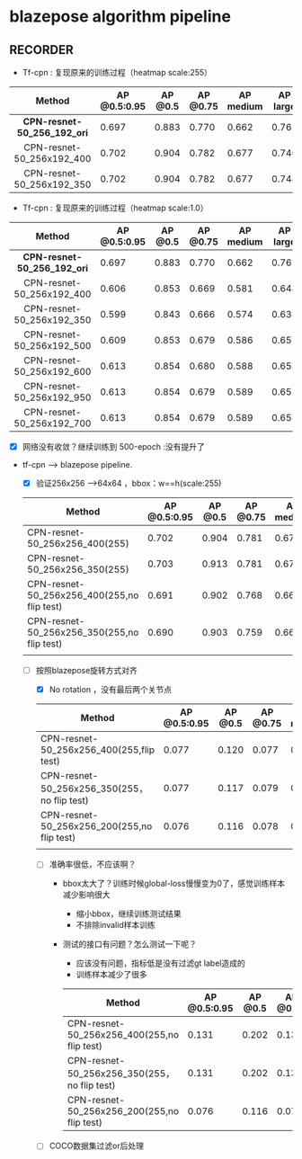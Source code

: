 # blazepose algorithm pipeline

## RECORDER

- Tf-cpn : 复现原来的训练过程（heatmap scale:255）

|            Method             | AP @0.5:0.95 | AP @0.5 | AP @0.75 | AP medium | AP large |
| :---------------------------: | ------------ | ------- | -------- | --------- | -------- |
| **CPN-resnet-50_256_192_ori** | 0.697        | 0.883   | 0.770    | 0.662     | 0.761    |
|   CPN-resnet-50_256x192_400   | 0.702        | 0.904   | 0.782    | 0.677     | 0.746    |
|   CPN-resnet-50_256x192_350   | 0.702        | 0.904   | 0.782    | 0.677     | 0.744    |



- Tf-cpn : 复现原来的训练过程（heatmap scale:1.0）

|            Method             | AP @0.5:0.95 | AP @0.5 | AP @0.75 | AP medium | AP large |
| :---------------------------: | ------------ | ------- | -------- | --------- | -------- |
| **CPN-resnet-50_256_192_ori** | 0.697        | 0.883   | 0.770    | 0.662     | 0.761    |
|   CPN-resnet-50_256x192_400   | 0.606        | 0.853   | 0.669    | 0.581     | 0.644    |
|   CPN-resnet-50_256x192_350   | 0.599        | 0.843   | 0.666    | 0.574     | 0.635    |
|   CPN-resnet-50_256x192_500   | 0.609        | 0.853   | 0.679    | 0.586     | 0.651    |
|   CPN-resnet-50_256x192_600   | 0.613        | 0.854   | 0.680    | 0.588     | 0.653    |
|   CPN-resnet-50_256x192_950   | 0.613        | 0.854   | 0.679    | 0.589     | 0.653    |
|   CPN-resnet-50_256x192_700   | 0.613        | 0.854   | 0.679    | 0.589     | 0.653    |

- [x] 网络没有收敛？继续训练到 500-epoch  :没有提升了

- tf-cpn --> blazepose pipeline.
  - [x] 验证256x256 -->64x64 ，bbox：w==h(scale:255)
  
  | Method                                      | AP @0.5:0.95 | AP @0.5 | AP @0.75 | AP medium | AP large |
  | ------------------------------------------- | ------------ | ------- | -------- | --------- | -------- |
  | CPN-resnet-50_256x256_400(255)              | 0.702        | 0.904   | 0.781    | 0.676     | 0.746    |
  | CPN-resnet-50_256x256_350(255)              | 0.703        | 0.913   | 0.781    | 0.675     | 0.748    |
  | CPN-resnet-50_256x256_400(255,no flip test) | 0.691        | 0.902   | 0.768    | 0.665     | 0.732    |
  | CPN-resnet-50_256x256_350(255,no flip test) | 0.690        | 0.903   | 0.759    | 0.664     | 0.731    |
  |                                             |              |         |          |           |          |
  
  - [ ] 按照blazepose旋转方式对齐
    - [x] No rotation ，没有最后两个关节点
    
    | Method                                       | AP @0.5:0.95 | AP @0.5 | AP @0.75 | AP medium | AP large |
    | -------------------------------------------- | ------------ | ------- | -------- | --------- | -------- |
    | CPN-resnet-50_256x256_400(255,flip test)     | 0.077        | 0.120   | 0.077    | 0.091     | 0.191    |
    | CPN-resnet-50_256x256_350(255，no flip test) | 0.077        | 0.117   | 0.079    | 0.088     | 0.185    |
    | CPN-resnet-50_256x256_200(255,no flip test)  | 0.076        | 0.116   | 0.078    | 0.087     | 0.183    |
    |                                              |              |         |          |           |          |
    
    - [ ] 准确率很低，不应该啊？
    
      - bbox太大了？训练时候global-loss慢慢变为0了，感觉训练样本减少影响很大
    
        - 缩小bbox，继续训练测试结果
        - 不排除invalid样本训练
    
      - 测试的接口有问题？怎么测试一下呢？
    
        - 应该没有问题，指标低是没有过滤gt label造成的
        - 训练样本减少了很多
    
        | Method                                       | AP @0.5:0.95 | AP @0.5 | AP @0.75 | AP medium | AP large |
        | -------------------------------------------- | ------------ | ------- | -------- | --------- | -------- |
        | CPN-resnet-50_256x256_400(255,no flip test)  | 0.131        | 0.202   | 0.133    | 0.175     | 0.321    |
        | CPN-resnet-50_256x256_350(255，no flip test) | 0.131        | 0.202   | 0.134    | 0.175     | 0.319    |
        | CPN-resnet-50_256x256_200(255,no flip test)  | 0.076        | 0.116   | 0.078    | 0.087     | 0.183    |
    
    - [ ] COCO数据集过滤or后处理

